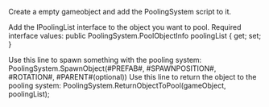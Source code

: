 Create a empty gameobject and add the PoolingSystem script to it.

Add the IPoolingList interface to the object you want to pool.
Required interface values:  	public PoolingSystem.PoolObjectInfo poolingList { get; set; }

Use this line to spawn something with the pooling system:    PoolingSystem.SpawnObject(#PREFAB#, #SPAWNPOSITION#, #ROTATION#, #PARENT#(optional))
Use this line to return the object to the pooling system:    PoolingSystem.ReturnObjectToPool(gameObject, poolingList);
